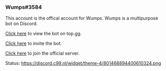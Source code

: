 ### Wumps#3584


This account is the offical account for Wumps. Wumps is a multipurpose bot on Discord.

[Click here](https://top.gg/bot/801468894400610324) to view the bot on top.gg.


[Click here](https://discord.com/oauth2/authorize?client_id=801468894400610324&scope=bot%20applications.commands&permissions=379969) to invite the bot.


[Click here](https://discord.gg/vJqHGbtuzQ) to join the official server.

Status:
https://discord.c99.nl/widget/theme-4/801468894400610324.png


